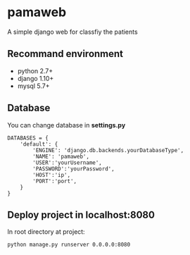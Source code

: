 # pamaweb
A simple django web for classfiy the patients

## Recommand environment 
- python 2.7+
- django 1.10+
- mysql  5.7+

## Database

You can change database in <strong>settings.py</strong>
```
DATABASES = {
    'default': {
        'ENGINE': 'django.db.backends.yourDatabaseType',
        'NAME': 'pamaweb',
        'USER':'yourUsername',
        'PASSWORD':'yourPassword',
        'HOST':'ip',
        'PORT':'port',
    }
}
```

## Deploy project in localhost:8080
In root directory at project:
```
python manage.py runserver 0.0.0.0:8080
```

